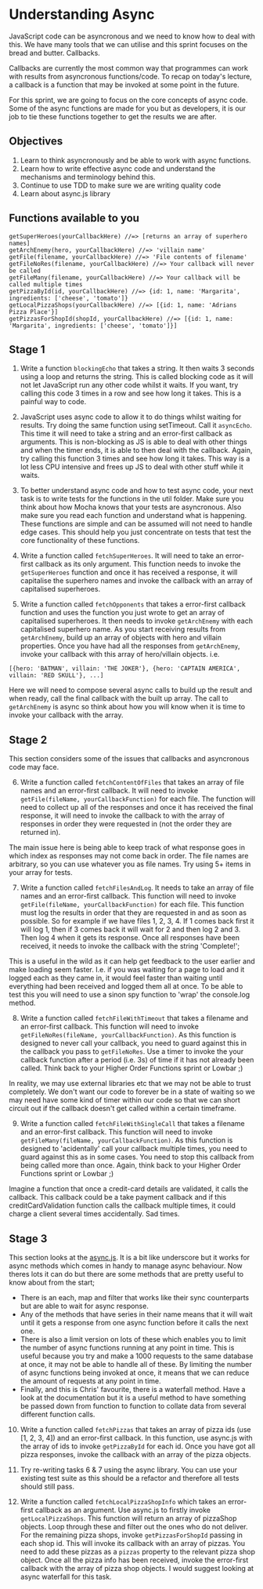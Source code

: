 # Understanding Async

JavaScript code can be asyncronous and we need to know how to deal with this. We have many tools that we can utilise and this sprint focuses on the bread and butter. Callbacks.

Callbacks are currently the most common way that programmes can work with results from asyncronous functions/code. To recap on today's lecture, a callback is a function that may be invoked at some point in the future.

For this sprint, we are going to focus on the core concepts of async code. Some of the async functions are made for you but as developers, it is our job to tie these functions together to get the results we are after.

## Objectives

1. Learn to think asyncronously and be able to work with async functions. 
2. Learn how to write effective async code and understand the mechanisms and terminology behind this.
3. Continue to use TDD to make sure we are writing quality code
4. Learn about async.js library

## Functions available to you

    getSuperHeroes(yourCallbackHere) //=> [returns an array of superhero names]
    getArchEnemy(hero, yourCallbackHere) //=> 'villain name'
    getFile(filename, yourCallbackHere) //=> 'File contents of filename'
    getFileNoRes(filename, yourCallbackHere) //=> Your callback will never be called
    getFileMany(filename, yourCallbackHere) //=> Your callback will be called multiple times
    getPizzaById(id, yourCallbackHere) //=> {id: 1, name: 'Margarita', ingredients: ['cheese', 'tomato']}
    getLocalPizzaShops(yourCallbackHere) //=> [{id: 1, name: 'Adrians Pizza Place'}]
    getPizzasForShopId(shopId, yourCallbackHere) //=> [{id: 1, name: 'Margarita', ingredients: ['cheese', 'tomato']}]

## Stage 1

1. Write a function `blockingEcho` that takes a string. It then waits 3 seconds using a loop and returns the string. This is called blocking code as it will not let JavaScript run any other code whilst it waits. If you want, try calling this code 3 times in a row and see how long it takes. This is a painful way to code.

2. JavaScript uses async code to allow it to do things whilst waiting for results. Try doing the same function using setTimeout. Call it `asyncEcho`. This time it will need to take a string and an error-first callback as arguments. This is non-blocking as JS is able to deal with other things and when the timer ends, it is able to then deal with the callback. Again, try calling this function 3 times and see how long it takes. This way is a lot less CPU intensive and frees up JS to deal with other stuff while it waits.

3. To better understand async code and how to test async code, your next task is to write tests for the functions in the util folder. Make sure you think about how Mocha knows that your tests are asyncronous. Also make sure you read each function and understand what is happening. These functions are simple and can be assumed will not need to handle edge cases. This should help you just concentrate on tests that test the core functionality of these functions.

4. Write a function called `fetchSuperHeroes`. It will need to take an error-first callback as its only argument. This function needs to invoke the `getSuperHeroes` function and once it has received a response, it will capitalise the superhero names and invoke the callback with an array of capitalised superheroes.

5. Write a function called `fetchOpponents` that takes a error-first callback function and uses the function you just wrote to get an array of capitalised superheroes. It then needs to invoke `getArchEnemy` with each capitalised superhero name. As you start receiving results from `getArchEnemy`, build up an array of objects with hero and villain properties. Once you have had all the responses from `getArchEnemy`, invoke your callback with this array of hero/villain objects. i.e.

```[{hero: 'BATMAN', villain: 'THE JOKER'}, {hero: 'CAPTAIN AMERICA', villain: 'RED SKULL'}, ...]```

Here we will need to compose several async calls to build up the result and when ready, call the final callback with the built up array. The call to ```getArchEnemy``` is async so think about how you will know when it is time to invoke your callback with the array.

## Stage 2

This section considers some of the issues that callbacks and asyncronous code may face.

6. Write a function called `fetchContentOfFiles` that takes an array of file names and an error-first callback. It will need to invoke `getFile(fileName, yourCallbackFunction)` for each file. The function will need to collect up all of the responses and once it has received the final response, it will need to invoke the callback to with the array of responses in order they were requested in (not the order they are returned in).

The main issue here is being able to keep track of what response goes in which index as responses may not come back in order. The file names are arbitrary, so you can use whatever you as file names. Try using 5+ items in your array for tests.

7. Write a function called `fetchFilesAndLog`. It needs to take an array of file names and an error-first callback. This function will need to invoke `getFile(fileName, yourCallbackFunction)` for each file. This function must log the results in order that they are requested in and as soon as possible. So for example if we have files 1, 2, 3, 4. If 1 comes back first it will log 1, then if 3 comes back it will wait for 2 and then log 2 and 3. Then log 4 when it gets its response. Once all responses have been received, it needs to invoke the callback with the string 'Complete!';

This is a useful in the wild as it can help get feedback to the user earlier and make loading seem faster. I.e. if you was waiting for a page to load and it logged each as they came in, it would feel faster than waiting until everything had been received and logged them all at once. To be able to test this you will need to use a sinon spy function to 'wrap' the console.log method.

8. Write a function called `fetchFileWithTimeout` that takes a filename and an error-first callback. This function will need to invoke `getFileNoRes(fileName, yourCallbackFunction)`. As this function is designed to never call your callback, you need to guard against this in the callback you pass to `getFileNoRes`. Use a timer to invoke the your callback function after a period (i.e. 3s) of time if it has not already been called. Think back to your Higher Order Functions sprint or Lowbar ;)

In reality, we may use external libraries etc that we may not be able to trust completely. We don't want our code to forever be in a state of waiting so we may need have some kind of timer within our code so that we can short circuit out if the callback doesn't get called within a certain timeframe.

9. Write a function called `fetchFileWithSingleCall` that takes a filename and an error-first callback. This function will need to invoke `getFileMany(fileName, yourCallbackFunction)`. As this function is designed to 'acidentally' call your callback multiple times, you need to guard against this as in some cases. You need to stop this callback from being called more than once. Again, think back to your Higher Order Functions sprint or Lowbar ;)

Imagine a function that once a credit-card details are validated, it calls the callback. This callback could be a take payment callback and if this creditCardValidation function calls the callback multiple times, it could charge a client several times accidentally. Sad times.

## Stage 3

This section looks at the [async.js](https://caolan.github.io/async/). It is a bit like underscore but it works for async methods which comes in handy to manage async behaviour. Now theres lots it can do but there are some methods that are pretty useful to know about from the start;

* There is an each, map and filter that works like their sync counterparts but are able to wait for async response.
* Any of the methods that have series in their name means that it will wait until it gets a response from one async function before it calls the next one.
* There is also a limit version on lots of these which enables you to limit the number of async functions running at any point in time. This is useful because you try and make a 1000 requests to the same database at once, it may not be able to handle all of these. By limiting the number of async functions being invoked at once, it means that we can reduce the amount of requests at any point in time.
* Finally, and this is Chris' favourite, there is a waterfall method. Have a look at the documentation but it is a useful method to have something be passed down from function to function to collate data from several different function calls.

10. Write a function called `fetchPizzas` that takes an array of pizza ids (use [1, 2, 3, 4]) and an error-first callback. In this function, use async.js with the array of ids to invoke `getPizzaById` for each id. Once you have got all pizza responses, invoke the callback with an array of the pizza objects.

11. Try re-writing tasks 6 & 7 using the async library. You can use your existing test suite as this should be a refactor and therefore all tests should still pass.

12. Write a function called `fetchLocalPizzaShopInfo` which takes an error-first callback as an argument. Use async.js to firstly invoke ```getLocalPizzaShops```. This function will return an array of pizzaShop objects. Loop through these and filter out the ones who do not deliver. For the remaining pizza shops, invoke ```getPizzasForShopId``` passing in each shop id. This will invoke its callback with an array of pizzas. You need to add these pizzas as a `pizzas` property to the relevant pizza shop object. Once all the pizza info has been received, invoke the error-first callback with the array of pizza shop objects. I would suggest looking at async waterfall for this task.
